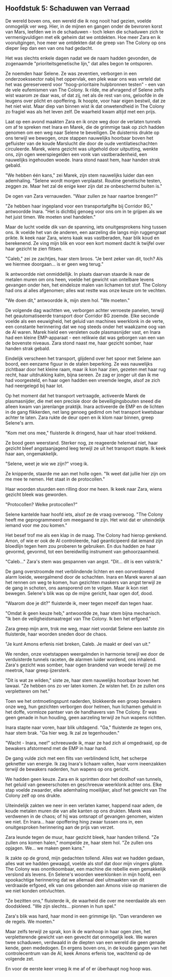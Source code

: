## Hoofdstuk 5: Schaduwen van Verraad

De wereld boven ons, een wereld die ik nog nooit had gezien, voelde onmogelijk ver weg. Hier, in de mijnen en gangen onder de bevroren korst van Mars, leefden we in de schaduwen - toch leken die schaduwen zich te vermenigvuldigen met elk geheim dat we ontdekten. Hoe meer Zara en ik vooruitgingen, hoe meer we ontdekten dat de greep van The Colony op ons dieper liep dan een van ons had gedacht.

Het was slechts enkele dagen nadat we de naam hadden gevonden, de zogenaamde "prioriteitsgenetische lijn," dat alles begon te ontsporen.

Ze noemden haar Selene. Ze was zeventien, verborgen in een onderzoekssector nabij het oppervlak, een plek waar ons was verteld dat het was gereserveerd voor "hoog-prioritaire hulpbronnen testen" - een van de vele eufemismen van The Colony. Ik rilde, me afvragend of Selene zelfs wist waarom ze daar was, of dat zij, net als de rest van ons, geloofde in de leugens over plicht en opoffering. Ik hoopte, voor haar eigen bestwil, dat ze het niet wist. Maar diep van binnen wist ik dat onwetendheid in The Colony zo fragiel was als het leven zelf. De waarheid kwam altijd met een prijs.

Laat op een avond maakten Zara en ik onze weg door de verlaten tunnels om af te spreken met Inara en Marek, die de grimmige taak op zich hadden genomen om een weg naar Selene te beveiligen. De duisternis drukte op ons terwijl we bewogen, onze stappen nauwelijks hoorbaar boven het gefluister van de koude Marslucht die door de oude ventilatieschachten circuleerde. Marek, wiens gezicht was uitgehold door uitputting, wenkte ons, zijn ogen weerspiegelden een vonk van vastberadenheid, een nauwelijks ingehouden woede. Inara stond naast hem, haar handen strak gebald.

"We hebben één kans," zei Marek, zijn stem nauwelijks luider dan een ademhaling. "Selene wordt morgen verplaatst. Routine genetische testen, zeggen ze. Maar het zal de enige keer zijn dat ze onbeschermd buiten is."

De ogen van Zara vernauwden. "Waar zullen ze haar naartoe brengen?"

"Ze hebben haar ingepland voor een transportafgifte bij Corridor 8G," antwoordde Inara. "Het is dichtbij genoeg voor ons om in te grijpen als we het juist timen. We moeten snel handelen."

Maar de lucht voelde dik van de spanning, iets onuitgesprokens hing tussen ons. Ik voelde het van de anderen, een aarzeling die langs mijn ruggengraat prikte. Ik keek naar Zara, wiens kaak was vastberaden, haar blik koud en berekenend. Ze ving mijn blik en voor een kort moment dacht ik twijfel over haar gezicht te zien flitsen.

"Caleb," zei ze zachtjes, haar stem broos. "Je bent zeker van dit, toch? Als we hiermee doorgaan... is er geen weg terug."

Ik antwoordde niet onmiddellijk. In plaats daarvan staarde ik naar de metalen muren om ons heen, voelde het gewicht van ontelbare levens gevangen onder hen, het eindeloze malen van lichamen tot stof. The Colony had ons al alles afgenomen; alles wat restte was onze keuze om te vechten.

"We doen dit," antwoordde ik, mijn stem hol. "We moeten."

De volgende dag wachtten we, verborgen achter verroeste panelen, terwijl het geautomatiseerde transport door Corridor 8G zoemde. Elke seconde voelde als een eeuwigheid, het geluid van machines weerklonk in de verte, een constante herinnering dat we nog steeds onder het waakzame oog van de AI waren. Marek hield een versleten oude plasmasnijder vast, en Inara had een kleine EMP-apparaat - een relikwie dat was geborgen van een van de bovenste niveaus. Zara stond naast me, haar gezicht somber, haar handen strak gebald.

Eindelijk verscheen het transport, glijdend over het spoor met Selene aan boord, een eenzame figuur in de stalen beperking. Ze was nauwelijks zichtbaar door het kleine raam, maar ik kon haar zien, gezeten met haar rug recht, haar uitdrukking kalm, bijna sereen. Ze zag er jonger uit dan ik me had voorgesteld, en haar ogen hadden een vreemde leegte, alsof ze zich had neergelegd bij haar lot.

Op het moment dat het transport vertraagde, activeerde Marek de plasmasnijder, die met een precisie door de beveiligingsbouten sneed die alleen kwam van jarenlange praktijk. Inara activeerde de EMP en de lichten in de gang flikkerden, net lang genoeg gedimd om het transport kwetsbaar achter te laten. Zara rukte de deur open en ik klom naar binnen, greep Selene's arm.

"Kom met ons mee," fluisterde ik dringend, haar uit haar stoel trekkend.

Ze bood geen weerstand. Sterker nog, ze reageerde helemaal niet, haar gezicht bleef angstaanjagend leeg terwijl ze uit het transport stapte. Ik keek haar aan, ongemakkelijk.

"Selene, weet je wie we zijn?" vroeg ik.

Ze knipperde, staarde me aan met holle ogen. "Ik weet dat jullie hier zijn om me mee te nemen. Het staat in de protocollen."

Haar woorden stuurden een rilling door me heen. Ik keek naar Zara, wiens gezicht bleek was geworden.

"Protocollen? Welke protocollen?"

Selene kantelde haar hoofd iets, alsof ze de vraag overwoog. "The Colony heeft me geprogrammeerd om meegaand te zijn. Het wist dat er uiteindelijk iemand voor me zou komen."

Het besef trof me als een klap in de maag. The Colony had hierop gerekend. Amon, of wie er ook de AI controleerde, had geanticipeerd dat iemand zijn bloedlijn tegen hem zou proberen te gebruiken. En dus hadden ze haar gevormd, gevormd, tot een bereidwillig instrument van gehoorzaamheid.

"Caleb..." Zara's stem was gespannen van angst. "Dit... dit is een valstrik."

De gang overstroomde met verblindende lichten en een oorverdovend alarm loeide, weergalmend door de schachten. Inara en Marek waren al aan het rennen om weg te komen, hun gezichten maskers van angst terwijl ze de gang in schoten, ons aansporend om te volgen. Maar ik kon niet bewegen. Selene's blik was op de mijne gericht, haar ogen dof, dood.

"Waarom doe je dit?" fluisterde ik, meer tegen mezelf dan tegen haar.

"Omdat ik geen keuze heb," antwoordde ze, haar stem bijna mechanisch. "Ik ben de veiligheidsmaatregel van The Colony. Ik ben het erfgoed."

Zara greep mijn arm, trok me weg, maar niet voordat Selene een laatste zin fluisterde, haar woorden sneden door de chaos.

"Je kunt Amons erfenis niet breken, Caleb. Je maakt er deel van uit."

We renden, onze voetstappen weergalmden in harmonie terwijl we door de verduisterde tunnels raceten, de alarmen luider wordend, ons inhalend. Zara's gezicht was somber, haar ogen brandend van woede terwijl ze me meetrok, haar greep ijzersterk.

"Dit is wat ze wilden," siste ze, haar stem nauwelijks hoorbaar boven het lawaai. "Ze hebben ons zo ver laten komen. Ze wisten het. En ze zullen ons verpletteren om het."

Toen we het ontmoetingspunt naderden, blokkeerde een groep bewakers onze weg, hun gezichten verborgen door helmen, hun lichamen gehuld in het doffe, vormloze pantser van de handhavers van The Colony. Er was geen genade in hun houding, geen aarzeling terwijl ze hun wapens richtten.

Inara stapte naar voren, haar blik uitdagend. "Ga," fluisterde ze tegen ons, haar stem brak. "Ga hier weg. Ik zal ze tegenhouden."

"Wacht - Inara, nee!" schreeuwde ik, maar ze had zich al omgedraaid, op de bewakers afstormend met de EMP in haar hand.

De gang vulde zich met een flits van verblindend licht, het scherpe geknetter van energie. Ik zag Inara's lichaam vallen, haar vorm ineenzakken terwijl de bewakers naderden, hun wapens op ons gericht.

We hadden geen keuze. Zara en ik sprintten door het doolhof van tunnels, het geluid van geweerschoten en geschreeuw weerklonk achter ons. Elke stap voelde zwaarder, elke ademhaling moeilijker, alsof het gewicht van The Colony zelf op ons drukte.

Uiteindelijk zakten we neer in een verlaten kamer, happend naar adem, de koude metalen muren die van alle kanten op ons drukten. Marek was verdwenen in de chaos; of hij was ontsnapt of gevangen genomen, wisten we niet. En Inara... haar opoffering hing zwaar tussen ons in, een onuitgesproken herinnering aan de prijs van verzet.

Zara leunde tegen de muur, haar gezicht bleek, haar handen trillend. "Ze zullen ons komen halen," mompelde ze, haar stem hol. "Ze zullen ons opjagen. We... we maken geen kans."

Ik zakte op de grond, mijn gedachten tollend. Alles wat we hadden gedaan, alles wat we hadden gewaagd, voelde als stof dat door mijn vingers glipte. The Colony was onontkoombaar, een machine die rebellie even gemakkelijk verslond als levens. En Selene's woorden weerklonken in mijn hoofd, een spookachtige herinnering dat we allemaal deel uitmaakten van dit verdraaide erfgoed, elk van ons gebonden aan Amons visie op manieren die we niet konden ontvluchten.

"Ze bezitten ons," fluisterde ik, de waarheid die over me neerdaalde als een doodskleed. "We zijn slechts... pionnen in hun spel."

Zara's blik was hard, haar mond in een grimmige lijn. "Dan veranderen we de regels. We moeten."

Maar zelfs terwijl ze sprak, kon ik de wanhoop in haar ogen zien, het verpletterende gewicht van een gevecht dat onmogelijk leek. We waren twee schaduwen, verdwaald in de diepten van een wereld die geen genade kende, geen mededogen. En ergens boven ons, in de koude gangen van het controlecentrum van de AI, keek Amons erfenis toe, wachtend op de volgende zet.

En voor de eerste keer vroeg ik me af of er überhaupt nog hoop was.